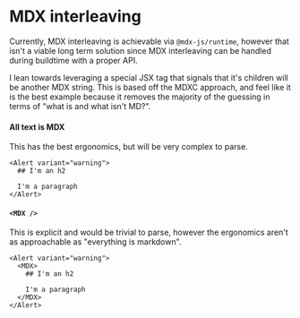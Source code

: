 # MDX interleaving

Currently, MDX interleaving is achievable via `@mdx-js/runtime`, however that isn't a viable long term solution since MDX interleaving can be handled during buildtime with a proper API.

I lean towards leveraging a special JSX tag that signals that it's children will be another MDX string.
This is based off the MDXC approach, and feel like it is the best example because it removes the majority of the guessing in terms of "what is and what isn't MD?".

#### All text is MDX

This has the best ergonomics, but will be very complex to parse.

```
<Alert variant="warning">
  ## I'm an h2

  I'm a paragraph
</Alert>
```

#### `<MDX />`

This is explicit and would be trivial to parse, however the ergonomics
aren't as approachable as "everything is markdown".

```
<Alert variant="warning">
  <MDX>
    ## I'm an h2
    
    I'm a paragraph
  </MDX>
</Alert>
```

